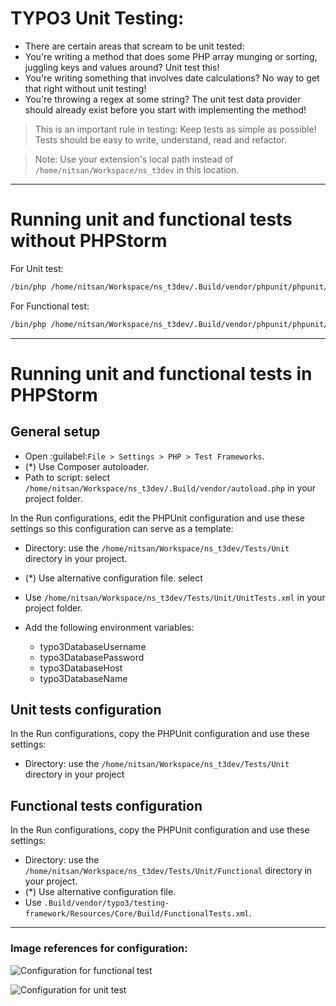 # TYPO3 Unit Testing:

* There are certain areas that scream to be unit tested:
* You're writing a method that does some PHP array munging or sorting, juggling keys and values around? Unit test this!
* You're writing something that involves date calculations? No way to get that right without unit testing!
* You're throwing a regex at some string? The unit test data provider should already exist before you start with implementing the method!

> This is an important rule in testing:
Keep tests as simple as possible! Tests should be easy to write, understand, read and refactor.


> Note: Use your extension's local path instead of `/home/nitsan/Workspace/ns_t3dev` in this location.

---
Running unit and functional tests without PHPStorm
=============================================
For Unit test:
```sh
/bin/php /home/nitsan/Workspace/ns_t3dev/.Build/vendor/phpunit/phpunit/phpunit --configuration /home/nitsan/Workspace/ns_t3dev/Tests/Unit/UnitTests.xml /home/nitsan/Workspace/ns_t3dev/Tests/Unit
```

For Functional test:
```sh
/bin/php /home/nitsan/Workspace/ns_t3dev/.Build/vendor/phpunit/phpunit/phpunit --configuration /home/nitsan/Workspace/ns_t3dev/Tests/Functional/FunctionalTests.xml /home/nitsan/Workspace/ns_t3dev/Tests/Functional
```
---
Running unit and functional tests in PHPStorm
=============================================

General setup
-------------

-  Open :guilabel:`File > Settings > PHP > Test Frameworks`.
-  (*) Use Composer autoloader.
-  Path to script: select `/home/nitsan/Workspace/ns_t3dev/.Build/vendor/autoload.php` in your project folder.

In the Run configurations, edit the PHPUnit configuration and use these
settings so this configuration can serve as a template:

-  Directory: use the `/home/nitsan/Workspace/ns_t3dev/Tests/Unit` directory in your project.
-  (*) Use alternative configuration file. select
-  Use `/home/nitsan/Workspace/ns_t3dev/Tests/Unit/UnitTests.xml`
   in your project folder.
-  Add the following environment variables:

    -  typo3DatabaseUsername
    -  typo3DatabasePassword
    -  typo3DatabaseHost
    -  typo3DatabaseName

Unit tests configuration
------------------------

In the Run configurations, copy the PHPUnit configuration and use these
settings:

-  Directory: use the `/home/nitsan/Workspace/ns_t3dev/Tests/Unit` directory in your project

Functional tests configuration
------------------------------

In the Run configurations, copy the PHPUnit configuration and use these
settings:

-  Directory: use the `/home/nitsan/Workspace/ns_t3dev/Tests/Unit/Functional` directory in your project.
-  (*) Use alternative configuration file.
-  Use
   `.Build/vendor/typo3/testing-framework/Resources/Core/Build/FunctionalTests.xml`.

---------------------------------------------------------
### Image references for configuration:
![Configuration for functional test](/home/nitsan/Workspace/ns_t3dev/Resources/Public/Images/FunctionalTest.png "Functional Test")

![Configuration for unit test](/home/nitsan/Workspace/ns_t3dev/Resources/Public/Images/UnitTest.png "Unit Test")
